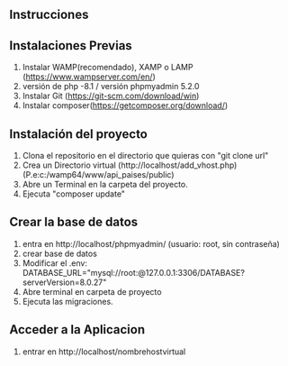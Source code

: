 
## Instrucciones

## Instalaciones Previas
1. Instalar WAMP(recomendado), XAMP o LAMP (https://www.wampserver.com/en/)
2. versión de php -8.1  / versión phpmyadmin 5.2.0 
3. Instalar Git (https://git-scm.com/download/win)
4. Instalar composer(https://getcomposer.org/download/)

## Instalación del proyecto 
1. Clona el repositorio en el directorio que quieras con "git clone url"
2. Crea un Directorio virtual (http://localhost/add_vhost.php) (P.e:c:/wamp64/www/api_paises/public)
3. Abre un Terminal en la carpeta del proyecto.
4. Ejecuta "composer update"

## Crear la base de datos
1. entra en http://localhost/phpmyadmin/ (usuario: root, sin contraseña)
2. crear base de datos
3. Modificar el .env:
    DATABASE_URL="mysql://root:@127.0.0.1:3306/DATABASE?serverVersion=8.0.27"
4. Abre terminal en carpeta de proyecto
5. Ejecuta las migraciones.

## Acceder a la Aplicacion
1. entrar en http://localhost/nombrehostvirtual

